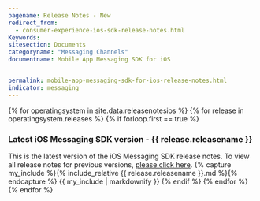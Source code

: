 ```yaml
---
pagename: Release Notes - New
redirect_from:
  - consumer-experience-ios-sdk-release-notes.html
Keywords:
sitesection: Documents
categoryname: "Messaging Channels"
documentname: Mobile App Messaging SDK for iOS


permalink: mobile-app-messaging-sdk-for-ios-release-notes.html
indicator: messaging
---
```



{% for operatingsystem in site.data.releasenotesios %}
{% for release in operatingsystem.releases %}
{% if forloop.first == true %}
<h3>Latest iOS Messaging SDK version - {{ release.releasename }}</h3>
This is the latest version of the iOS Messaging SDK release notes. To view all release notes for previous versions, <a href="/mobile-app-messaging-sdk-for-ios-release-notes-all-release-notes.html">please click here</a>.
{% capture my_include %}{% include_relative {{ release.releasename }}.md %}{% endcapture %}
{{ my_include | markdownify }}
{% endif %}
{% endfor %}
{% endfor %}
